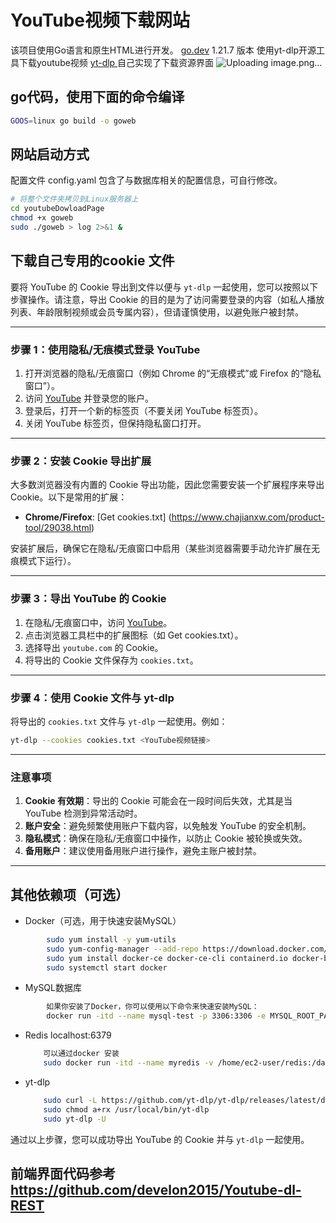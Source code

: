 # YouTube视频下载网站
  该项目使用Go语言和原生HTML进行开发。
  [go.dev](https://go.dev/) 1.21.7 版本
  使用yt-dlp开源工具下载youtube视频
  [yt-dlp ](https://github.com/yt-dlp/yt-dlp/releases/tag/2025.02.19)
  自己实现了下载资源界面
  ![Uploading image.png…]()


## go代码，使用下面的命令编译

  ```bash
  GOOS=linux go build -o goweb
  ```
## 网站启动方式
  配置文件 config.yaml 包含了与数据库相关的配置信息，可自行修改。
  
  ```bash
  # 将整个文件夹拷贝到Linux服务器上
  cd youtubeDowloadPage
  chmod +x goweb 
  sudo ./goweb > log 2>&1 &
  ```



## 下载自己专用的cookie 文件
要将 YouTube 的 Cookie 导出到文件以便与 `yt-dlp` 一起使用，您可以按照以下步骤操作。请注意，导出 Cookie 的目的是为了访问需要登录的内容（如私人播放列表、年龄限制视频或会员专属内容），但请谨慎使用，以避免账户被封禁。

---

### **步骤 1：使用隐私/无痕模式登录 YouTube**
1. 打开浏览器的隐私/无痕窗口（例如 Chrome 的“无痕模式”或 Firefox 的“隐私窗口”）。
2. 访问 [YouTube](https://www.youtube.com) 并登录您的账户。
3. 登录后，打开一个新的标签页（不要关闭 YouTube 标签页）。
4. 关闭 YouTube 标签页，但保持隐私窗口打开。

---

### **步骤 2：安装 Cookie 导出扩展**
大多数浏览器没有内置的 Cookie 导出功能，因此您需要安装一个扩展程序来导出 Cookie。以下是常用的扩展：
- **Chrome/Firefox**: [Get cookies.txt] (https://www.chajianxw.com/product-tool/29038.html)

安装扩展后，确保它在隐私/无痕窗口中启用（某些浏览器需要手动允许扩展在无痕模式下运行）。

---

### **步骤 3：导出 YouTube 的 Cookie**
1. 在隐私/无痕窗口中，访问 [YouTube](https://www.youtube.com)。
2. 点击浏览器工具栏中的扩展图标（如 Get cookies.txt）。
3. 选择导出 `youtube.com` 的 Cookie。
4. 将导出的 Cookie 文件保存为 `cookies.txt`。

---

### **步骤 4：使用 Cookie 文件与 yt-dlp**
将导出的 `cookies.txt` 文件与 `yt-dlp` 一起使用。例如：
```bash
yt-dlp --cookies cookies.txt <YouTube视频链接>
```

---

### **注意事项**
1. **Cookie 有效期**：导出的 Cookie 可能会在一段时间后失效，尤其是当 YouTube 检测到异常活动时。
2. **账户安全**：避免频繁使用账户下载内容，以免触发 YouTube 的安全机制。
3. **隐私模式**：确保在隐私/无痕窗口中操作，以防止 Cookie 被轮换或失效。
4. **备用账户**：建议使用备用账户进行操作，避免主账户被封禁。

---

## 其他依赖项（可选）
  - Docker（可选，用于快速安装MySQL）
  ```bash
          sudo yum install -y yum-utils
          sudo yum-config-manager --add-repo https://download.docker.com/linux/centos/docker-ce.repo    
          sudo yum install docker-ce docker-ce-cli containerd.io docker-buildx-plugin docker-compose-plugin
          sudo systemctl start docker
  ```
  - MySQL数据库
  ```bash
          如果你安装了Docker，你可以使用以下命令来快速安装MySQL：
          docker run -itd --name mysql-test -p 3306:3306 -e MYSQL_ROOT_PASSWORD=123456 mysql
  ```
      
  - Redis localhost:6379
    ```bash
        可以通过docker 安装
        sudo docker run -itd --name myredis -v /home/ec2-user/redis:/data -p 6379:6379 redis
    ```
  - yt-dlp 
    ```bash
        sudo curl -L https://github.com/yt-dlp/yt-dlp/releases/latest/download/yt-dlp -o /usr/local/bin/yt-dlp
        sudo chmod a+rx /usr/local/bin/yt-dlp
        sudo yt-dlp -U
    ```


通过以上步骤，您可以成功导出 YouTube 的 Cookie 并与 `yt-dlp` 一起使用。
## 前端界面代码参考 https://github.com/develon2015/Youtube-dl-REST
